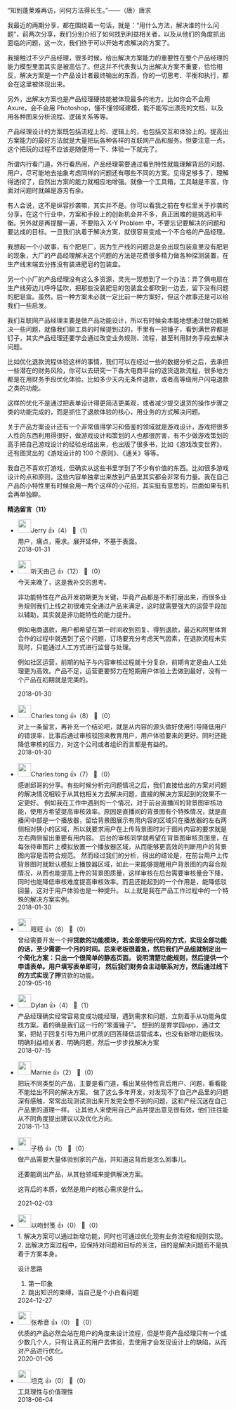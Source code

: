 “知到蓬莱难再访，问何方法得长生。”——（唐）唐求

我最近的两期分享，都在围绕着一句话，就是：“用什么方法，解决谁的什么问题”，前两次分享，我们分别介绍了如何找到利益相关者，以及从他们的角度抓出面临的问题，这一次，我们终于可以开始考虑解决的方案了。

我接触过不少产品经理，很多时候，给出解决方案能力的重要性在整个产品经理的能力模型里面其实是被高估了。但这并不代表我认为出解决方案不重要，恰恰相反，解决方案是一个产品设计者最终输出的东西，你的一切思考、平衡和执行，都会在这里被体现出来。

另外，出解决方案也是产品经理硬技能被体现最多的地方。比如你会不会用 Axure，会不会用 Photoshop，懂不懂领域建模，能不能写出漂亮的文档，以及用各种图来分析流程、逻辑关系等等。

产品经理设计的方案既包括流程上的、逻辑上的，也包括交互和体验上的。提高出方案能力的最好方法就是大量把玩各种各样的互联网产品和服务。但要注意一点，这个把玩的过程不应该是随便用一下、体验一下就完了。

所谓内行看门道，外行看热闹，产品经理需要通过看到特性就能理解背后的问题、用户，尽可能地去抽象考虑同样的问题还有哪些不同的方案。见得足够多了，理解得透彻了，自然出方案的能力就相应地增强。就像一个工具箱，工具越是丰富，你面对问题时就越是游刃有余。

有人会说，这不是纵容抄袭嘛，其实并不是。你可以看我之前在专栏里关于抄袭的分享，在这个行业中，方案和手段上的创新机会并不多，真正困难的是挑选和平衡。另外就是再提醒一遍，不要陷入 X-Y Problem 中，不要忘记要解决的问题和要达成的目标。一旦我们执着于解决方案，就很容易变成一个不合格的产品经理。

我想起一个小故事，有个肥皂厂，因为生产线的问题总是会出现包装盒里没有肥皂的现象，大厂的产品经理解决这个问题的方法是花费很多精力做各种探测装置，在生产线末端去分拣没有装进肥皂的包装盒。

另一个小厂的产品经理没有这么多资源，灵光一现想到了一个办法：弄了俩电扇在生产线旁边儿呼呼猛吹，把那些没装肥皂的包装盒全都吹到一边去，留下没有问题的肥皂盒。虽然，后一种方案未必就一定比前一种方案好，但这个故事还是可以给我们一些启发。

我们互联网产品经理主要是做产品功能设计，所以有时候会本能地想通过做功能解决一些问题，就像我们聊工具的时候提到过的，手里有一把锤子，看到满世界都是钉子，其实产品经理还要学会通过改变业务规则、流程，甚至利用财务手段去解决问题。

比如优化退款流程体验这样的事情，我们可以在经过一些的数据分析之后，去承担一些潜在的财务风险，你可以去研究一下各大电商平台的退货退款流程，很多地方都是在用财务手段优化体验。比如多少天内无条件退款，或者高等级用户闪电退款之类的功能。

这样的优化不是通过把表单设计得更简洁更美观，或者减少提交退货的操作步骤之类的功能完成的，而是抓住了退款体验的核心，用业务的方式解决问题。

关于产品方案设计还有一个非常值得学习和借鉴的领域就是游戏设计，游戏把很多人性的东西利用得很好，做游戏设计和策划的人也都很厉害，有不少做游戏策划的高手把自己游戏设计的经验总结出来，也出版了很多书，比如《游戏改变世界》，还有图灵出的《游戏设计的 100 个原则》、《通关》等等。

我自己不喜欢打游戏，但确实从这些书里学到了不少有价值的东西。比如很多游戏设计的点和原则，这些内容单独拿出来放到产品里其实都会非常有力量。我在自己产品的小特性里有时候会用一两个这样的小花招，其实挺有意思的，后面如果有机会再单独聊。
<div><strong>精选留言（11）</strong></div><ul>
<li><img src="https://static001.geekbang.org/account/avatar/00/0f/91/78/b64e488f.jpg" width="30px"><span>Jerry</span> 👍（4） 💬（1）<div>用户，痛点，需求。展开延伸，不基于表面。</div>2018-01-31</li><br/><li><img src="https://static001.geekbang.org/account/avatar/00/0f/8e/8b/38b93ca0.jpg" width="30px"><span>听天由己</span> 👍（12） 💬（0）<div>今天来晚了，这是我补交的思考。

非功能特性在产品开发初期更为关键，毕竟产品都是不断打磨出来，而很多业务规则我们上线之初很难完全通过产品来满足，这时就需要强大的运营手段加以辅助，其实就是非功能特性的能力提升。

例如电商退款，用户都希望在第一时间收到回复、得到退款，最近和阿里体育合作的过程中就遇到了这个问题，订场要充分考虑天气因素，在退款流程未实现时，只能通过人工方式进行监督与处理。

例如社区运营，前期的帖子与内容审核过程就十分复杂，前期肯定是由人工处理更为高效。产品不足，运营更要努力在短期用户体验上去做到最好，没有一个产品在初期就是完美的。</div>2018-01-30</li><br/><li><img src="https://static001.geekbang.org/account/avatar/00/0f/5c/72/9dd6407f.jpg" width="30px"><span>Charles tong</span> 👍（8） 💬（0）<div>对上一条留言，再补充一个结论吧，就是从内容的源头做好使用引导降低用户的错误率，比事后通过审核驳回来教育用户，用户体验要来的更好。同时还能降低审核的压力，对这个公司或者组织而言都是有益的。</div>2018-01-30</li><br/><li><img src="https://static001.geekbang.org/account/avatar/00/0f/5c/72/9dd6407f.jpg" width="30px"><span>Charles tong</span> 👍（7） 💬（0）<div>感谢邱哥的分享。有些时候分析完问题情况之后，我们直接给出的方案对问题的解决情况相较于从其他相关方去解决问题，直接的解决方案起到的效果不一定更好。
例如我在工作中遇到的一个情况，对于前台直播间的背景图审核功能，使用方希望提高审核效率。原因是直播间的背景图有个特殊情况，就是直播间中部是一个播放器，留给背景图展示有用内容的区域只在播放器的左右两侧相对狭小的区域，所以就要求用户在上传背景图时对于图片内容的要求就是左右两侧留出重要有用内容。
后台的审核同学就希望在背景图审核页面里，在每张待审图片上模拟放置一个播放器区域，从而能够更高效的判断用户的背景图内容是否符合规范。
然而经过我们的分析，得出的结论是，在前台用户上传背景图时就默认模拟上播放器区域，如此一来能够提醒用户背景图的内容合规情况，从而也能提高上传的背景图质量，这样审核在后台需要审核量会下降，同时也能降低审核难度提高审核效率。而且还能起到的一个作用是，能降低驳回量，这对于用户体验也是一种提升。
以上就是我在产品工作过程中的一个特殊的解决方案实例。</div>2018-01-30</li><br/><li><img src="https://static001.geekbang.org/account/avatar/00/12/85/bf/5c5e86bb.jpg" width="30px"><span>旺旺</span> 👍（6） 💬（0）<div>曾经需要开发一个押**贷款的功能模块，若全部使用代码的方式，实现全部功能的话，至少需要一个月的时间。后来老板很着急，然后我们产品组就制定出一个简化方案：只出一个很简单的静态页面。
说明清楚功能规则，然后提供一个申请表单。用户填写表单即可， 然后我们财务会主动联系对方，然后通过线下的方式实现了押**贷款的功能。</div>2019-05-16</li><br/><li><img src="https://static001.geekbang.org/account/avatar/00/10/94/ee/8451dfc4.jpg" width="30px"><span>Dylan</span> 👍（4） 💬（1）<div>产品经理确实经常容易变成功能经理，遇到需求和问题，立刻着手从功能角度找方案。着的确是我们这一行的“笨蛋锤子”。
想到的是育学园app，通过文案，把帖子回复引导为用户优质的回答降低运营成本，也没有新增功能板块。
明确利益相关者、明确问题，然后一步步找解决方案</div>2018-07-15</li><br/><li><img src="https://static001.geekbang.org/account/avatar/00/0f/49/b8/fb19aa6a.jpg" width="30px"><span>Marnie</span> 👍（2） 💬（0）<div>把玩不同类型的产品，主要是看门道，看出某些特性背后用户、问题，看看能不能给出不同的解决方案。
做了这么多年开发，对发现不了自己产品里的问题深有感触，常常出现测试测出来开发完全想不到的问题，这和产经沉迷在自己产品里的道理一样。
让其他人来使用自己产品并提出意见很有效，他们往往能从不同角度提出建议以及优化方向。</div>2018-11-13</li><br/><li><img src="https://static001.geekbang.org/account/avatar/00/12/df/43/1aa8708a.jpg" width="30px"><span>子杨</span> 👍（1） 💬（0）<div>做产品需要大量体验别家的产品，并知道这背后是怎么回事儿。

还要能跳出产品，从其他领域来提供解决方案。

这背后的本质，依然是用户的核心需求是什么。</div>2021-02-03</li><br/><li><img src="https://static001.geekbang.org/account/avatar/00/12/cf/80/012a0b90.jpg" width="30px"><span>以吻封笺</span> 👍（0） 💬（0）<div>1. 解决方案可以通过新增功能，同时也可通过优化现有业务流程和规则实现。
2. 出解决方案过程中，应保持对问题和目标的关注，目的是解决问题而不是执着于方案本身。

设计思路
1. 第一印象
2. 跳出知识的束缚，当自己是个小白看问题</div>2024-12-27</li><br/><li><img src="https://static001.geekbang.org/account/avatar/00/14/01/59/b2267eaa.jpg" width="30px"><span>张希音</span> 👍（0） 💬（0）<div>优质的产品必然会站在用户的角度来设计流程，但是毕竟产品经理只有一个或少数几个人，只有让真正的用户去体验，去使用才会发现设计上的缺陷，从而对产品进行优化。</div>2020-01-06</li><br/><li><img src="https://static001.geekbang.org/account/avatar/00/11/50/c2/59ac29ea.jpg" width="30px"><span>坦克</span> 👍（0） 💬（0）<div>工具理性与价值理性</div>2018-06-04</li><br/>
</ul>